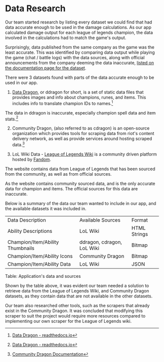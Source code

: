 # Data Research

Our team started research by listing every dataset we could find that had data accurate enough to be used in the damage calculations. As our app calculated damage output for each league of legends champion, the data involved in the calculations had to match the game's output.

Surprisingly, data published from the same company as the game was the least accurate. This was identified by comparing data output while playing the game (chat / battle logs) with the data sources, along with official announcements from the company deeming the data inaccurate, [listed on the documentation page for the dataset](https://riot-api-libraries.readthedocs.io/en/latest/ddragon.html).

There were 3 datasets found with parts of the data accurate enough to be used in our app.

1. [Data Dragon](https://riot-api-libraries.readtheldocs.io/en/latest/ddragon.html), or ddragon for short, is a set of static data files that provides images and info about champions, runes, and items. This includes info to translate champion IDs to names.[^ddragon1]

The data in ddragon is inaccurate, especially champion spell data and item stats.[^ddragon2]

2. Community Dragon, (also referred to as cdragon) is an open-source organization which provides tools for scraping data from riot's content delivery network, as well as provide services around hosting scraped data.[^cdragon1]


3. LoL Wiki Data - [League of Legends Wiki](https://leagueoflegends.fandom.com/wiki/League_of_Legends_Wiki) is a community driven platform hosted by [Fandom](https://about.fandom.com/about). 

The website contains data from League of Legends that has been sourced from the community, as well as from official sources.

As the website contains community sourced data, and is the only accurate data for champion and items. The official sources for this data are inaccurate.

Below is a summary of the data our team wanted to include in our app, and the available datasets it was included in.

|                      |         |        |
| -------------------- | ------- | ------ | 
| Data Description | Available Sources | Format  | 
| Ability Descriptions | LoL Wiki |  HTML Strings | 
| Champion/Item/Ability Thumbnails | ddragon, cdragon, LoL Wiki | Bitmap |
| Champion/Item/Ability Icons | Community Dragon | Bitmap | 
| Champion/Item/Ability Data | LoL Wiki | JSON |

Table: Application's data and sources


Shown by the table above, it was evident our team needed a solution to retrieve data from the League of Legends Wiki, and Community Dragon datasets, as they contain data that are not available in the other datasets.

Our team also researched other tools, such as the scrapers that already exist in the Community Dragon. It was concluded that modifying this scraper to suit the project would require more resources compared to implementing our own scraper for the League of Legends wiki.

[^ddragon1]: [Data Dragon - readthedocs.io](https://riot-api-libraries.readthedocs.io/en/latest/ddragon.html)
[^ddragon2]: [Data Dragon - readthedocs.io](https://riot-api-libraries.readthedocs.io/en/latest/ddragon.html)
[^cdragon1]: [Community Dragon Documentation](DragonDocumentation)



